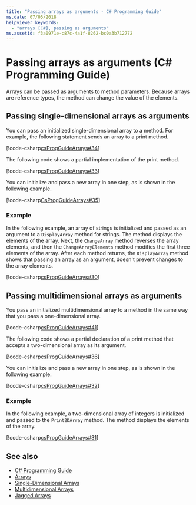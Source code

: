 ```yaml
---
title: "Passing arrays as arguments - C# Programming Guide"
ms.date: 07/05/2018
helpviewer_keywords: 
  - "arrays [C#], passing as arguments"
ms.assetid: f3a0971e-c87c-4a1f-8262-bc0a3b712772
---
```

# Passing arrays as arguments (C# Programming Guide)

Arrays can be passed as arguments to method parameters. Because arrays are reference types, the method can change the value of the elements.

## Passing single-dimensional arrays as arguments

You can pass an initialized single-dimensional array to a method. For example, the following statement sends an array to a print method.

[!code-csharp[csProgGuideArrays#34](~/samples/snippets/csharp/VS_Snippets_VBCSharp/csProgGuideArrays/CS/Arrays.cs#34)]

The following code shows a partial implementation of the print method.

[!code-csharp[csProgGuideArrays#33](~/samples/snippets/csharp/VS_Snippets_VBCSharp/csProgGuideArrays/CS/Arrays.cs#33)]

You can initialize and pass a new array in one step, as is shown in the following example.

[!code-csharp[CsProgGuideArrays#35](~/samples/snippets/csharp/VS_Snippets_VBCSharp/csProgGuideArrays/CS/Arrays.cs#35)]

### Example

In the following example, an array of strings is initialized and passed as an argument to a `DisplayArray` method for strings. The method displays the elements of the array. Next, the `ChangeArray` method reverses the array elements, and then the `ChangeArrayElements` method modifies the first three elements of the array. After each method returns, the `DisplayArray` method shows that passing an array as an argument, doesn't prevent changes to the array elements.

[!code-csharp[csProgGuideArrays#30](~/samples/snippets/csharp/VS_Snippets_VBCSharp/csProgGuideArrays/CS/ArrayExample.cs)]

## Passing multidimensional arrays as arguments

You pass an initialized multidimensional array to a method in the same way that you pass a one-dimensional array.

[!code-csharp[csProgGuideArrays#41](~/samples/snippets/csharp/VS_Snippets_VBCSharp/csProgGuideArrays/CS/Arrays.cs#41)]

The following code shows a partial declaration of a print method that accepts a two-dimensional array as its argument.

[!code-csharp[csProgGuideArrays#36](~/samples/snippets/csharp/VS_Snippets_VBCSharp/csProgGuideArrays/CS/Arrays.cs#36)]

You can initialize and pass a new array in one step, as is shown in the following example:

[!code-csharp[csProgGuideArrays#32](~/samples/snippets/csharp/VS_Snippets_VBCSharp/csProgGuideArrays/CS/Arrays.cs#32)]

### Example

In the following example, a two-dimensional array of integers is initialized and passed to the `Print2DArray` method. The method displays the elements of the array.

[!code-csharp[csProgGuideArrays#31](~/samples/snippets/csharp/VS_Snippets_VBCSharp/csProgGuideArrays/CS/Arrays.cs#31)]

## See also

- [C# Programming Guide](../index.md)
- [Arrays](index.md)
- [Single-Dimensional Arrays](single-dimensional-arrays.md)
- [Multidimensional Arrays](multidimensional-arrays.md)
- [Jagged Arrays](jagged-arrays.md)
